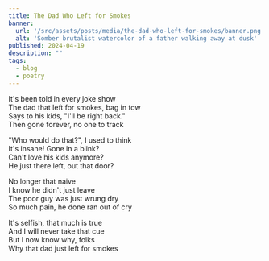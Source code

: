 ```yaml
---
title: The Dad Who Left for Smokes
banner:
  url: '/src/assets/posts/media/the-dad-who-left-for-smokes/banner.png'
  alt: 'Somber brutalist watercolor of a father walking away at dusk'
published: 2024-04-19
description: ""
tags:
  - blog
  - poetry
---
```


It's been told in every joke show\
The dad that left for smokes, bag in tow\
Says to his kids, "I'll be right back."\
Then gone forever, no one to track

"Who would do that?", I used to think\
It's insane! Gone in a blink?\
Can't love his kids anymore?\
He just there left, out that door?

No longer that naive\
I know he didn't just leave\
The poor guy was just wrung dry\
So much pain, he done ran out of cry

It's selfish, that much is true\
And I will never take that cue\
But I now know why, folks\
Why that dad just left for smokes
